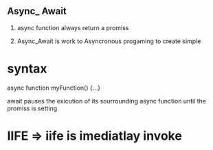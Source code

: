 ## Async\_ Await

1) async function always return a promiss

2) Async_Await is work to Asyncronous progaming to create simple

# syntax

async function myFunction() {...}

await pauses the exicution of its sourrounding async function until the promiss is setting


# IIFE => iife is imediatlay invoke  
